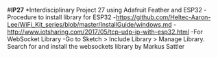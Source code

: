 #**IP27**
*Interdisciplinary Project 27 using Adafruit Feather and ESP32 
-Procedure to install library for ESP32
-https://github.com/Heltec-Aaron-Lee/WiFi_Kit_series/blob/master/InstallGuide/windows.md
-http://www.iotsharing.com/2017/05/tcp-udp-ip-with-esp32.html
-For WebSocket Library 
-Go to Sketch > Include Library > Manage Library. Search for and install the websockets library by Markus Sattler 

